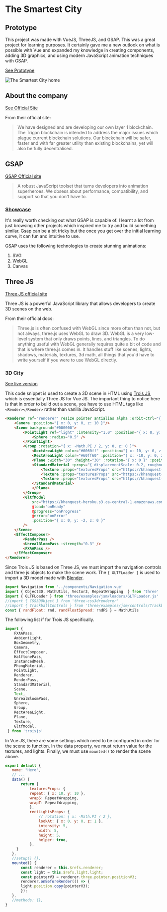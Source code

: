 # The Smartest City

## Prototype

This project was made with VueJS, ThreeJS, and GSAP.  This was a great project for learning purposes.  It certainly gave me a new outlook on what is possible with Vue and expanded my knowledge in creating components, adding 3D graphics, and using modern JavaScript animation techniques with GSAP. 

[See Prototype](https://thesmartestcity.netlify.app/about)

![The Smartest City home](/images/work/the-smartest-city/the-smartest-city.png)

## About the company

[See Official Site](https://trigan.org/)

From their official site:

>We have designed and are developing our own layer 1 blockchain. The Trigan blockchain is intended to address the major issues which plague current blockchain solutions. Our blockchain will be safer, faster and with far greater utility than existing blockchains, yet will also be fully decentralised.

## GSAP

[GSAP Official site](https://greensock.com/gsap/)

>A robust JavaScript toolset that turns developers into animation superheroes.  We obsess about performance, compatibility, and support so that you don't have to.

### [Showcase](https://greensock.com/showcase/)

It's really worth checking out what GSAP is capable of.  I learnt a lot from just browsing other projects which inspired me to try and build something similar. Gsap can be a bit tricky but the once you get over the initial learning curve, it can fun and intuitive to use. 

GSAP uses the following technologies to create stunning animations:
1. SVG
2. WebGL
3. Canvas

## Three JS

[Three JS official site](https://threejs.org/)

Three JS is a powerful JavaScript library that allows developers to create 3D scenes on the web.  

From their official docs:

>Three.js is often confused with WebGL since more often than not, but not always, three.js uses WebGL to draw 3D. WebGL is a very low-level system that only draws points, lines, and triangles. To do anything useful with WebGL generally requires quite a bit of code and that is where three.js comes in. It handles stuff like scenes, lights, shadows, materials, textures, 3d math, all things that you'd have to write yourself if you were to use WebGL directly.

### 3D City

[See live version](https://thesmartestcity.netlify.app)

This code snippet is used to create a 3D scene in HTML using [Trois JS](https://troisjs.github.io/), which is essentially Three JS for Vue JS.  The important thing to notice here is that in order to build out a scene, you have to use HTML tags like `<Render></Render>` rather than vanilla JavaScript.  

```html
<Renderer ref="renderer" resize pointer antialias alpha :orbit-ctrl="{ autoRotate: false, enableDamping: true, dampingFactor: 0.05 }" class="absolute top-0 z-0 bg-blue-600">
    <Camera :position="{ x: 0, y: 0, z: 10 }"/>
    <Scene background="#000000">
        <PointLight ref="light" :intensity="1.0" :position="{ x: 0, y: 0, z: 0 }">
            <Sphere :radius="0.5" />
        </PointLight>
        <Group :rotation="{ x: -Math.PI / 2, y: 0, z: 0 }">
            <RectAreaLight color="#0060ff" :position="{ x: 10, y: 0, z: 1 }" v-bind="rectLightsProps" />
            <RectAreaLight color="#60ff60" :position="{ x: -10, y: 0, z: 1 }" v-bind="rectLightsProps" />
            <Plane :width="30" :height="30" :rotation="{ x: 0 }" :position="{ y: 1, z: -1 }">
            <StandardMaterial :props="{ displacementScale: 0.2, roughness: 0, metalness: 0 }">                        
                <Texture :props="texturesProps" src="https://khanquest-heroku.s3.amazonaws.com/images/Wood_Tiles_002_basecolor.max-165x165.jpg" />
                <Texture :props="texturesProps" src="https://khanquest-heroku.s3.amazonaws.com/images/Wood_Tiles_002_height.max-165x165.png" name="displacementMap" />
                <Texture :props="texturesProps" src="https://khanquest-heroku.s3.amazonaws.com/images/Wood_Tiles_002_normal.max-165x165.jpg" name="normalMap" />
            </StandardMaterial>                    
            </Plane>
        </Group>
        <GltfModel
            src="https://khanquest-heroku.s3.ca-central-1.amazonaws.com/city_out_of_iphone.gltf"
            @load="onReady"
            @progress="onProgress"
            @error="onError"
            :position="{ x: 0, y: -2, z: 0 }"
        />
    </Scene>
    <EffectComposer>
        <RenderPass />
        <UnrealBloomPass :strength="0.3" />
        <FXAAPass />
    </EffectComposer>
</Renderer>
```

Since Trois JS is based on Three JS, we must import the navigation controls and three js objects to make the scene work.  The `{ GLTFLoader }` is used to import a 3D model made with [Blender](https://www.blender.org/).

```js
import Navigation from '../components/Navigation.vue'
import { Object3D, MathUtils, Vector3, RepeatWrapping  } from 'three'
import { GLTFLoader } from 'three/examples/jsm/loaders/GLTFLoader.js'
//import { CSS3DObject } from 'three-css3drenderer'
//import { TrackballControls } from 'three/examples/jsm/controls/TrackballControls.js'
const { randFloat: rnd, randFloatSpread: rndFS } = MathUtils
```

The following list if for Trois JS specifically. 

```js
import {
    FXAAPass,
    AmbientLight,
    BoxGeometry,
    Camera,
    EffectComposer,
    HalftonePass,
    InstancedMesh,
    PhongMaterial,
    PointLight,
    Renderer,
    RenderPass,
    StandardMaterial,
    Scene,
    Text,
    UnrealBloomPass,
    Sphere,
    Group, 
    RectAreaLight,
    Plane, 
    Texture,
    GltfModel,
 } from 'troisjs'
 ```


In Vue JS, there are some settings which need to be configured in order for the scene to function.  In the data property, we must return value for the textures, and lights. Finally, we must use `mounted()` to render the scene above.  

 ```js
 export default {
    name: "Hero",
    // ...
    data() {
        return {
            texturesProps: {
            repeat: { x: 10, y: 10 },
            wrapS: RepeatWrapping,
            wrapT: RepeatWrapping,
            },
            rectLightsProps: {
                // rotation: { x: -Math.PI / 2 },
                lookAt: { x: 0, y: 0, z: 1 },
                intensity: 5,
                width: 5,
                height: 5,
                helper: true,
            },
      }
    },
    //setup() {},
    mounted() {
        const renderer = this.$refs.renderer;
        const light = this.$refs.light.light;
        const pointerV3 = renderer.three.pointer.positionV3;
        renderer.onBeforeRender(() => {
        light.position.copy(pointerV3);
        });    
    },
    //methods: {},   
}


